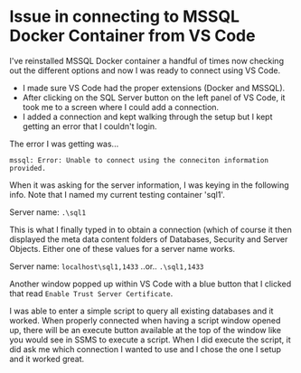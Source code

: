 # Issue in connecting to MSSQL Docker Container from VS Code

I've reinstalled MSSQL Docker container a handful of times now checking out the different options and now I was ready to connect using VS Code.

- I made sure VS Code had the proper extensions (Docker and MSSQL).
- After clicking on the SQL Server button on the left panel of VS Code, it took me to a screen where I could add a connection.
- I added a connection and kept walking through the setup but I kept getting an error that I couldn't login.

The error I was getting was...
```text
mssql: Error: Unable to connect using the conneciton information provided.
```

When it was asking for the server information, I was keying in the following info. Note that I named my current testing container 'sql1'.

Server name: `.\sql1`

This is what I finally typed in to obtain a connection (which of course it then displayed the meta data content folders of Databases, Security and Server Objects. Either one of these values for a server name works.

Server name: `localhost\sql1,1433` ..or.. `.\sql1,1433`

Another window popped up within VS Code with a blue button that I clicked that read `Enable Trust Server Certificate`.

I was able to enter a simple script to query all existing databases and it worked.  When properly connected when having a script window opened up, there will be an execute button available at the top of the window like you would see in SSMS to execute a script.  When I did execute the script, it did ask me which connection I wanted to use and I chose the one I setup and it worked great.
